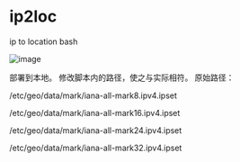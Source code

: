# ip2loc
ip to location bash


![image](https://github.com/user-attachments/assets/1b6d3f68-8203-46bf-b98e-fd39dc5c7034)

部署到本地。
修改脚本内的路径，使之与实际相符。
原始路径：

/etc/geo/data/mark/iana-all-mark8.ipv4.ipset

/etc/geo/data/mark/iana-all-mark16.ipv4.ipset

/etc/geo/data/mark/iana-all-mark24.ipv4.ipset

/etc/geo/data/mark/iana-all-mark32.ipv4.ipset


